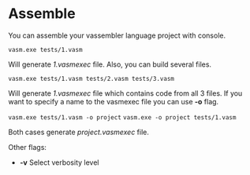 # Assemble

You can assemble your vassembler language project with console.

``vasm.exe tests/1.vasm``

Will generate *1.vasmexec* file. Also, you can build several files.

``vasm.exe tests/1.vasm tests/2.vasm tests/3.vasm``

Will generate *1.vasmexec* file which contains code from all 3 files.
If you want to specify a name to the vasmexec file you can use **-o** flag.

``vasm.exe tests/1.vasm -o project``
``vasm.exe -o project tests/1.vasm``

Both cases generate *project.vasmexec* file.

Other flags:

- **-v** Select verbosity level